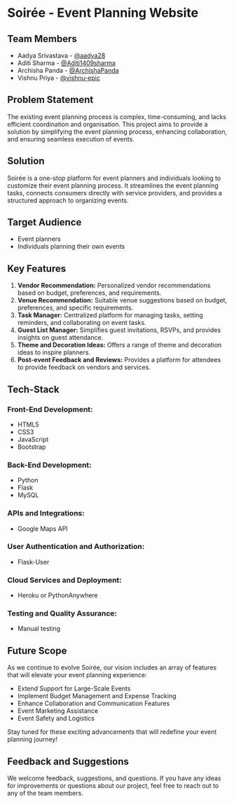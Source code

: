 # Soirée - Event Planning Website

## Team Members
- Aadya Srivastava - [@aadya28](https://github.com/aadya28)
- Aditi Sharma - [@Aditi1409sharma](https://github.com/Aditi1409sharma)
- Archisha Panda - [@ArchishaPanda](https://github.com/ArchishaPanda)
- Vishnu Priya - [@vishnu-epic](https://github.com/vishnu-epic)

## Problem Statement
The existing event planning process is complex, time-consuming, and lacks efficient coordination and organisation. This project aims to provide a solution by simplifying the event planning process, enhancing collaboration, and ensuring seamless execution of events.

## Solution
Soirée is a one-stop platform for event planners and individuals looking to customize their event planning process. It streamlines the event planning tasks, connects consumers directly with service providers, and provides a structured approach to organizing events.

## Target Audience
- Event planners
- Individuals planning their own events

## Key Features
1. **Vendor Recommendation:** Personalized vendor recommendations based on budget, preferences, and requirements.
2. **Venue Recommendation:** Suitable venue suggestions based on budget, preferences, and specific requirements.
3. **Task Manager:** Centralized platform for managing tasks, setting reminders, and collaborating on event tasks.
4. **Guest List Manager:** Simplifies guest invitations, RSVPs, and provides insights on guest attendance.
5. **Theme and Decoration Ideas:** Offers a range of theme and decoration ideas to inspire planners.
6. **Post-event Feedback and Reviews:** Provides a platform for attendees to provide feedback on vendors and services.

## Tech-Stack
### Front-End Development:
- HTML5
- CSS3
- JavaScript
- Bootstrap

### Back-End Development:
- Python
- Flask
- MySQL

### APIs and Integrations:
- Google Maps API

### User Authentication and Authorization:
- Flask-User

### Cloud Services and Deployment:
- Heroku or PythonAnywhere

### Testing and Quality Assurance:
- Manual testing

## Future Scope
As we continue to evolve Soirée, our vision includes an array of features that will elevate your event planning experience:

- Extend Support for Large-Scale Events
- Implement Budget Management and Expense Tracking
- Enhance Collaboration and Communication Features
- Event Marketing Assistance 
- Event Safety and Logistics

Stay tuned for these exciting advancements that will redefine your event planning journey!

## Feedback and Suggestions
We welcome feedback, suggestions, and questions. If you have any ideas for improvements or questions about our project, feel free to reach out to any of the team members.
